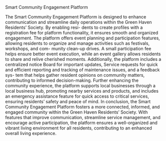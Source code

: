 Smart Community Engagement Platform

The Smart Community Engagement Platform is designed to enhance communication and
streamline daily operations within the Green Haven Residents’ Society. By enabling resi-
dents to create profiles with a registration fee for platform functionality, it ensures smooth
and organized engagement. The platform offers event planning and participation features,
allowing residents to organize and manage activities such as festivals, workshops, and com-
munity clean-up drives. A small participation fee helps ensure better event execution, while
an event gallery allows residents to share and relive cherished moments. Additionally,
the platform includes a centralized notice Board for important updates, Service requests
for quick and efficient reporting and tracking of maintenance issues, and a feedback sys-
tem that helps gather resident opinions on community matters, contributing to informed
decision-making.
Further enhancing the community experience, the platform supports local businesses
through a local business hub, promoting nearby services and products, and includes an
emergency assistance feature for quick access to critical services, ensuring residents’ safety
and peace of mind. In conclusion, the Smart Community Engagement Platform fosters a
more connected, informed, and engaged community within the Green Haven Residents’
Society. With features that improve communication, streamline service management, and
encourage active participation, the platform ensures a well-organized and vibrant living
environment for all residents, contributing to an enhanced overall living experience.
